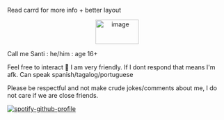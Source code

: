 Read carrd for more info + better layout

<p align="center">
<img width="99" height="56" alt="image" src="https://github.com/user-attachments/assets/429601e2-0dad-4b73-bb57-fe379a15d63f" />
</p>

Call me Santi : he/him : age 16+

Feel free to interact 🙌 I am very friendly. If I dont respond that means I'm afk. Can speak spanish/tagalog/portuguese

Please be respectful and not make crude jokes/comments about me, I do not care if we are close friends.

[![spotify-github-profile](https://spotify-github-profile.kittinanx.com/api/view?uid=b0p37964wfd7nrcj4co2cu9uc&cover_image=true&theme=novatorem&show_offline=true&background_color=121212&interchange=true&bar_color=ffffff&bar_color_cover=true)](https://spotify-github-profile.kittinanx.com/api/view?uid=b0p37964wfd7nrcj4co2cu9uc&redirect=true)
